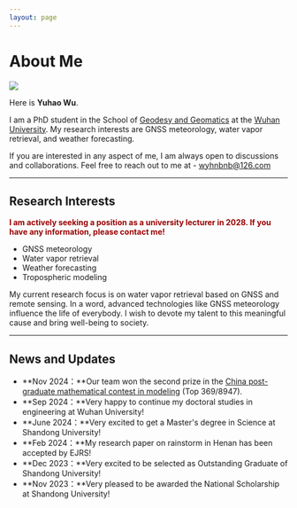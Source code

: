 ```yaml
---
layout: page
---
```


# About Me

<img src="/images/caihanlin.jpg" class="floatpic">

Here is **Yuhao Wu**.<br>

I am a PhD student in the School of [Geodesy and Geomatics](https://www.sgg.whu.edu.cn/) at the [Wuhan University](https://en.whu.edu.cn/). My research interests are GNSS meteorology, water vapor retrieval, and weather forecasting.<br>

If you are interested in any aspect of me, I am always open to discussions and collaborations. Feel free to reach out to me at - wyhnbnb@126.com

---

## Research Interests

**<font color="#990000">I am actively seeking a position as a university lecturer in 2028. If you have any information, please contact me!</font>**

- GNSS meteorology
- Water vapor retrieval
- Weather forecasting
- Tropospheric modeling

My current research focus is on water vapor retrieval based on GNSS and remote sensing. In a word, advanced technologies like GNSS meteorology influence the life of everybody.  I wish to devote my talent to this meaningful cause and bring well-being to society.

---

## News and Updates

- **Nov 2024：**Our team won the second prize in the [China post-graduate mathematical contest in modeling](https://cpipc.acge.org.cn//cw/detail/4/2c9080159353177f0193536864dc0048) (Top 369/8947).
- **Sep 2024：**Very happy to continue my doctoral studies in engineering at Wuhan University!
- **June 2024：**Very excited to get a Master's degree in Science at Shandong University!
- **Feb 2024：**My research paper on rainstorm in Henan has been accepted by EJRS!
- **Dec 2023：**Very excited to be selected as Outstanding Graduate of Shandong University!
- **Nov 2023：**Very pleased to be awarded the National Scholarship at Shandong University!

<br>
